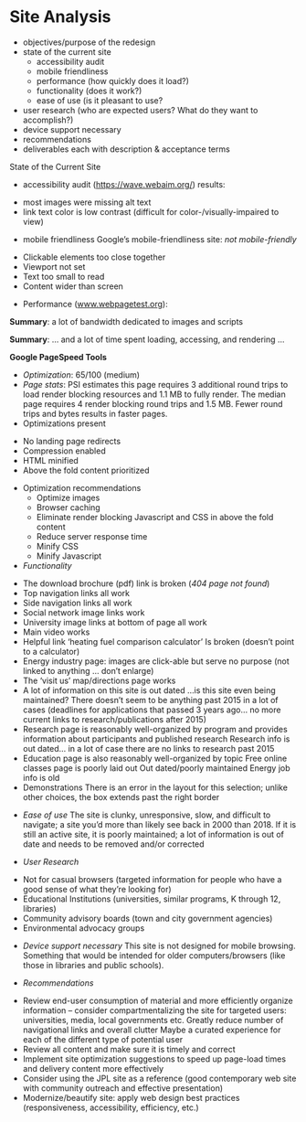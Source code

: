 # Site Analysis

+ objectives/purpose of the redesign
+ state of the current site
  -	accessibility audit
  -	mobile friendliness
  -	performance (how quickly does it load?)
  -	functionality (does it work?)
  -	ease of use (is it pleasant to use?
+	user research (who are expected users? What do they want to accomplish?)
+	device support necessary
+	recommendations
+	deliverables each with description & acceptance terms

State of the Current Site
+	accessibility audit (https://wave.webaim.org/) results:
  - most images were missing alt text
  - link text color is low contrast (difficult for color-/visually-impaired to view)
+	mobile friendliness
  Google’s mobile-friendliness site:  *not mobile-friendly*
  -	Clickable elements too close together
  -	Viewport not set
  -	Text too small to read
  -	Content wider than screen
+	Performance
  (www.webpagetest.org):
 
**Summary**: a lot of bandwidth dedicated to images and scripts 

**Summary**: … and a lot of time spent loading, accessing, and rendering … 

**Google PageSpeed Tools**
*	*Optimization*: 65/100 (medium)
*	*Page stats*: PSI estimates this page requires 3 additional round trips to load render blocking resources and 1.1 MB to fully render.     The median page requires 4 render blocking round trips and 1.5 MB. Fewer round trips and bytes results in faster pages.
*	Optimizations present
  +	No landing page redirects
  +	Compression enabled
  +	HTML minified
  +	Above the fold content prioritized
  *	Optimization recommendations
    -	Optimize images
    -	Browser caching
    -	Eliminate render blocking Javascript and CSS in above the fold content
    -	Reduce server response time
    -	Minify CSS
    -	Minify Javascript
*	*Functionality*
  -	The download brochure (pdf) link is broken (*404 page not found*)
  -	Top navigation links all work
  -	Side navigation links all work
  -	Social network image links work
  -	University image links at bottom of page all work
  -	Main video works
  -	Helpful link ‘heating fuel comparison calculator’ Is broken (doesn’t point to a calculator)
  -	Energy industry page: images are click-able but serve no purpose (not linked to anything … don’t enlarge)
  -	The ‘visit us’ map/directions page works
  -	A lot of information on this site is out dated …is this site even being maintained? There doesn’t seem to be anything past 2015 in a     lot of cases (deadlines for applications that passed 3 years ago… no more current links to research/publications after 2015)
  -	Research page is reasonably well-organized by program and provides information about participants and published research
    Research info is out dated… in a lot of case there are no links to research past 2015
  -	Education page is also reasonably well-organized by topic
    Free online classes page is poorly laid out
    Out dated/poorly maintained
    Energy job info is old
  -	Demonstrations
    There is an error in the layout for this selection; unlike other choices, the box extends past the right border

*	*Ease of use*
  The site is clunky, unresponsive, slow, and difficult to navigate; a site you’d more than likely see back in 2000 than 2018. If it is   still an active site, it is poorly maintained; a lot of information is out of date and needs to be removed and/or corrected

*	*User Research*
  -	Not for casual browsers (targeted information for people who have a good sense of what they’re looking for)
  -	Educational Institutions (universities, similar programs, K through 12, libraries)
  -	Community advisory boards (town and city government agencies)
  -	Environmental advocacy groups

*	*Device support necessary*
  This site is not designed for mobile browsing. Something that would be intended for older computers/browsers (like those in libraries   and public schools).

*	*Recommendations*
  -	Review end-user consumption of material and more efficiently organize information – consider compartmentalizing the site for 
    targeted users: universities, media, local governments etc. 
    Greatly reduce number of navigational links and overall clutter
    Maybe a curated experience for each of the different type of potential user
  -	Review all content and make sure it is timely and correct
  -	Implement site optimization suggestions to speed up page-load times and delivery content more effectively
  -	Consider using the JPL site as a reference (good contemporary web site with community outreach and effective presentation)
  -	Modernize/beautify site: apply web design best practices (responsiveness, accessibility, efficiency, etc.)


